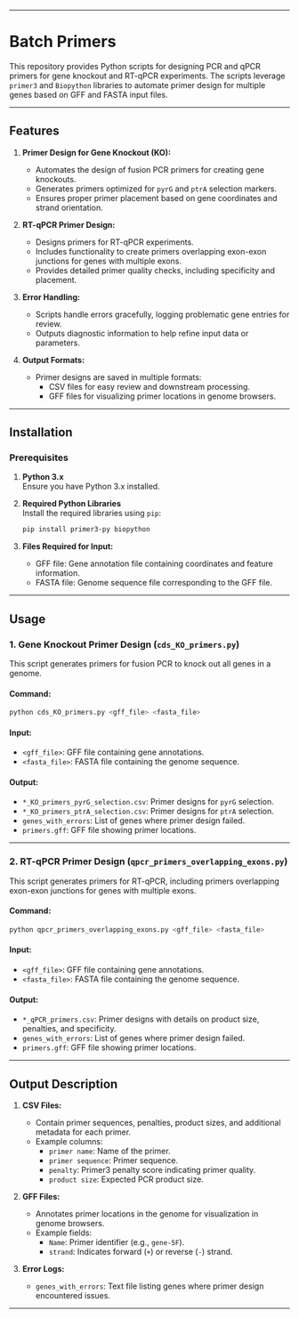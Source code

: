 
---

# Batch Primers 

This repository provides Python scripts for designing PCR and qPCR primers for gene knockout and RT-qPCR experiments. The scripts leverage `primer3` and `Biopython` libraries to automate primer design for multiple genes based on GFF and FASTA input files.

---

## Features

1. **Primer Design for Gene Knockout (KO):**
   - Automates the design of fusion PCR primers for creating gene knockouts.
   - Generates primers optimized for `pyrG` and `ptrA` selection markers.
   - Ensures proper primer placement based on gene coordinates and strand orientation.

2. **RT-qPCR Primer Design:**
   - Designs primers for RT-qPCR experiments.
   - Includes functionality to create primers overlapping exon-exon junctions for genes with multiple exons.
   - Provides detailed primer quality checks, including specificity and placement.

3. **Error Handling:**
   - Scripts handle errors gracefully, logging problematic gene entries for review.
   - Outputs diagnostic information to help refine input data or parameters.

4. **Output Formats:**
   - Primer designs are saved in multiple formats:
     - CSV files for easy review and downstream processing.
     - GFF files for visualizing primer locations in genome browsers.

---

## Installation

### Prerequisites

1. **Python 3.x**  
   Ensure you have Python 3.x installed.

2. **Required Python Libraries**  
   Install the required libraries using `pip`:
   ```bash
   pip install primer3-py biopython
   ```

3. **Files Required for Input:**
   - GFF file: Gene annotation file containing coordinates and feature information.
   - FASTA file: Genome sequence file corresponding to the GFF file.

---

## Usage

### 1. Gene Knockout Primer Design (`cds_KO_primers.py`)

This script generates primers for fusion PCR to knock out all genes in a genome.

#### **Command:**
```bash
python cds_KO_primers.py <gff_file> <fasta_file>
```

#### **Input:**
- `<gff_file>`: GFF file containing gene annotations.
- `<fasta_file>`: FASTA file containing the genome sequence.

#### **Output:**
- `*_KO_primers_pyrG_selection.csv`: Primer designs for `pyrG` selection.
- `*_KO_primers_ptrA_selection.csv`: Primer designs for `ptrA` selection.
- `genes_with_errors`: List of genes where primer design failed.
- `primers.gff`: GFF file showing primer locations.

---

### 2. RT-qPCR Primer Design (`qpcr_primers_overlapping_exons.py`)

This script generates primers for RT-qPCR, including primers overlapping exon-exon junctions for genes with multiple exons.

#### **Command:**
```bash
python qpcr_primers_overlapping_exons.py <gff_file> <fasta_file>
```

#### **Input:**
- `<gff_file>`: GFF file containing gene annotations.
- `<fasta_file>`: FASTA file containing the genome sequence.

#### **Output:**
- `*_qPCR_primers.csv`: Primer designs with details on product size, penalties, and specificity.
- `genes_with_errors`: List of genes where primer design failed.
- `primers.gff`: GFF file showing primer locations.

---

## Output Description

1. **CSV Files:**
   - Contain primer sequences, penalties, product sizes, and additional metadata for each primer.
   - Example columns:
     - `primer name`: Name of the primer.
     - `primer sequence`: Primer sequence.
     - `penalty`: Primer3 penalty score indicating primer quality.
     - `product size`: Expected PCR product size.

2. **GFF Files:**
   - Annotates primer locations in the genome for visualization in genome browsers.
   - Example fields:
     - `Name`: Primer identifier (e.g., `gene-5F`).
     - `strand`: Indicates forward (`+`) or reverse (`-`) strand.

3. **Error Logs:**
   - `genes_with_errors`: Text file listing genes where primer design encountered issues.

---
